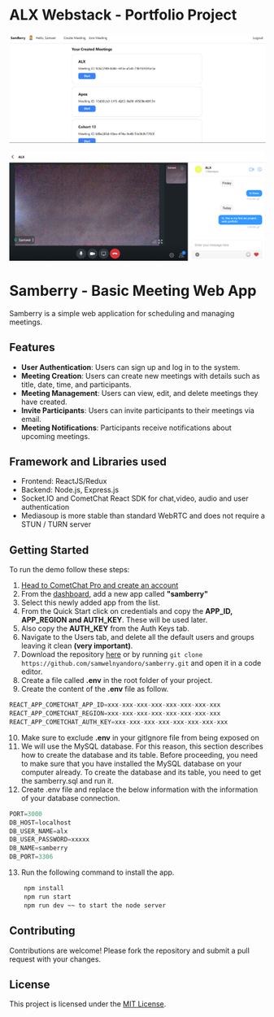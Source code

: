 # ALX Webstack - Portfolio Project

<p align="center">
  <a href="https://github.com/samwelnyandoro/samberry" target="_blank" rel="noreferrer"><img src="./src/images/lpage.png" alt="my banner"></a>
</p>

 <a href="https://github.com/samwelnyandoro/samberry" target="_blank" rel="noreferrer"><img src="./src/images/mpage.png" alt="my banner"></a>
</p>

# Samberry - Basic Meeting Web App

Samberry is a simple web application for scheduling and managing meetings.

## Features

- **User Authentication**: Users can sign up and log in to the system.
- **Meeting Creation**: Users can create new meetings with details such as title, date, time, and participants.
- **Meeting Management**: Users can view, edit, and delete meetings they have created.
- **Invite Participants**: Users can invite participants to their meetings via email.
- **Meeting Notifications**: Participants receive notifications about upcoming meetings.

## Framework and Libraries used

- Frontend: ReactJS/Redux
- Backend: Node.js, Express.js
- Socket.IO and CometChat React SDK for chat,video, audio and user authentication
- Mediasoup is more stable than standard WebRTC and does not require a STUN / TURN server

## Getting Started

To run the demo follow these steps:

1. [Head to CometChat Pro and create an account](https://app.cometchat.com/signup)
2. From the [dashboard](https://app.cometchat.com/apps), add a new app called **"samberry"**
3. Select this newly added app from the list.
4. From the Quick Start click on credentials and copy the **APP_ID, APP_REGION and AUTH_KEY**. These will be used later.
5. Also copy the **AUTH_KEY** from the Auth Keys tab.
6. Navigate to the Users tab, and delete all the default users and groups leaving it clean **(very important)**.
7. Download the repository [here](https://github.com/samwelnyandoro/samberry/archive/main.zip) or by running `git clone https://github.com/samwelnyandoro/samberry.git` and open it in a code editor.
8. Create a file called **.env** in the root folder of your project.
9. Create the content of the **.env** file as follow.

```js
REACT_APP_COMETCHAT_APP_ID=xxx-xxx-xxx-xxx-xxx-xxx-xxx-xxx
REACT_APP_COMETCHAT_REGION=xxx-xxx-xxx-xxx-xxx-xxx-xxx-xxx
REACT_APP_COMETCHAT_AUTH_KEY=xxx-xxx-xxx-xxx-xxx-xxx-xxx-xxx
```

10. Make sure to exclude **.env** in your gitIgnore file from being exposed on
11. We will use the MySQL database. For this reason, this section describes how to create the database and its table. Before proceeding, you need to make sure that you have installed the MySQL database on your computer already. To create the database and its table, you need to get the samberry.sql and run it.
12. Create .env file and replace the below information with the information of your database connection.
```js
PORT=3000
DB_HOST=localhost
DB_USER_NAME=alx
DB_USER_PASSWORD=xxxxx
DB_NAME=samberry
DB_PORT=3306
```
13. Run the following command to install the app.

```sh
    npm install
    npm run start
    npm run dev ~~ to start the node server
```

## Contributing

Contributions are welcome! Please fork the repository and submit a pull request with your changes.

## License

This project is licensed under the [MIT License](https://opensource.org/licenses/MIT).